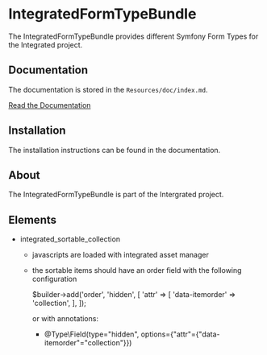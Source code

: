 # IntegratedFormTypeBundle #
The IntegratedFormTypeBundle provides different Symfony Form Types for the Integrated project.

## Documentation ##
The documentation is stored in the `Resources/doc/index.md`.

[Read the Documentation](Resources/doc/index.md)

## Installation ##
The installation instructions can be found in the documentation.

## About ##
The IntegratedFormTypeBundle is part of the Intergrated project.

## Elements ##
 - integrated_sortable_collection
    - javascripts are loaded with integrated asset manager
    - the sortable items should have an order field with the following configuration

        $builder->add('order', 'hidden', [
            'attr' => [
                'data-itemorder' => 'collection',
            ],
        ]);

        or with annotations:

        * @Type\Field(type="hidden", options={"attr"={"data-itemorder"="collection"}})

